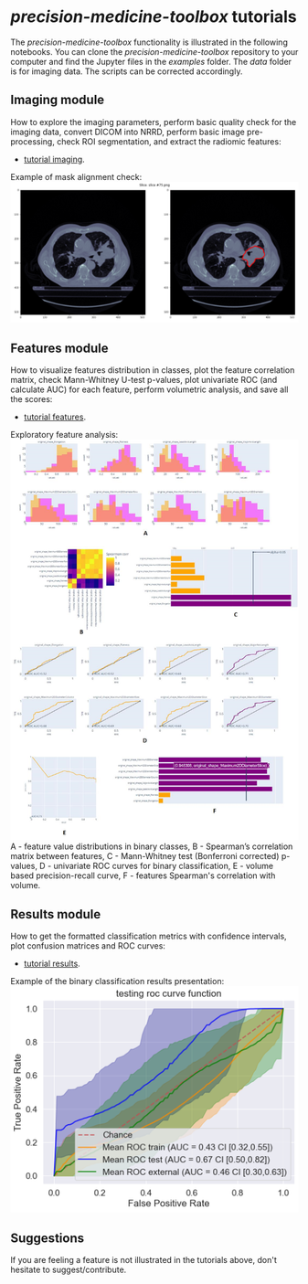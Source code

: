 # *precision-medicine-toolbox* tutorials
The *precision-medicine-toolbox* functionality is illustrated in the following notebooks. 
You can clone the *precision-medicine-toolbox* repository to your computer and find the Jupyter files 
in the *examples* folder. The *data* folder is for imaging data. 
The scripts can be corrected accordingly.
## Imaging module
How to explore the imaging parameters, perform basic quality check for the imaging data, convert DICOM into NRRD, 
perform basic image pre-processing, check ROI segmentation, and extract the radiomic features:  

* [tutorial imaging](imaging_module.md).

Example of mask alignment check:    
![Example of mask alignment check](imaging_example.png 'Example of mask alignment check')
  
## Features module
How to visualize features distribution in classes, 
plot the feature correlation matrix, 
check Mann-Whitney U-test p-values, plot univariate ROC 
(and calculate AUC) for each feature, perform volumetric analysis, 
and save all the scores:

* [tutorial features](features_module.md).

Exploratory feature analysis:  
![Exploratory feature analysis](features_example.png 'Exploratory feature analysis')  
A - feature value distributions in binary classes, B - Spearman’s correlation matrix between features, C - Mann-Whitney test (Bonferroni corrected) p-values, D - univariate ROC curves for binary classification, E - volume based precision-recall curve, F - features Spearman's correlation with volume.  
  
## Results module
How to get the formatted classification metrics with confidence intervals, 
plot confusion matrices and ROC curves: 

* [tutorial results](results_module.md).
  
Example of the binary classification results presentation:
![ROC curve](results_example.png 'ROC curve')  

## Suggestions
If you are feeling a feature is not illustrated in the tutorials above, 
don't hesitate to suggest/contribute.